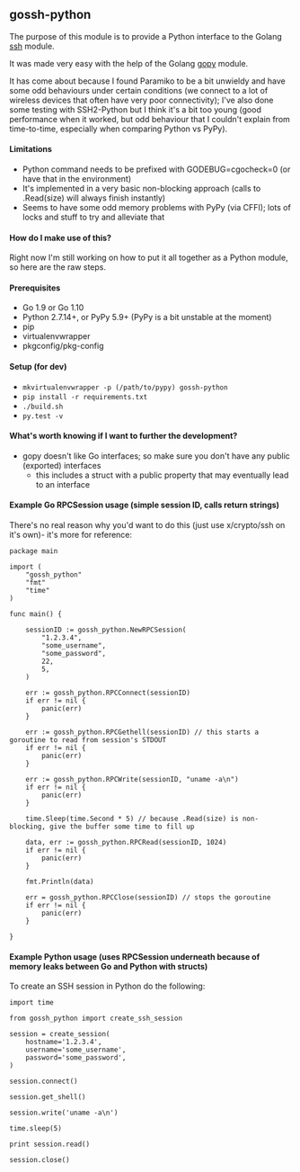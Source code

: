 ## gossh-python

The purpose of this module is to provide a Python interface to the Golang [ssh](https://golang.org/x/crypto/ssh) module.

It was made very easy with the help of the Golang [gopy](https://github.com/go-python/gopy) module.

It has come about because I found Paramiko to be a bit unwieldy and have some odd behaviours under certain conditions (we connect to a lot of wireless devices that often have very poor connectivity); I've also done some testing with SSH2-Python but I think it's a bit too young (good performance when it worked, but odd behaviour that I couldn't explain from time-to-time, especially when comparing Python vs PyPy).

#### Limitations

* Python command needs to be prefixed with GODEBUG=cgocheck=0 (or have that in the environment)
* It's implemented in a very basic non-blocking approach (calls to .Read(size) will always finish instantly)
* Seems to have some odd memory problems with PyPy (via CFFI); lots of locks and stuff to try and alleviate that

#### How do I make use of this?

Right now I'm still working on how to put it all together as a Python module, so here are the raw steps.

#### Prerequisites

* Go 1.9 or Go 1.10
* Python 2.7.14+, or PyPy 5.9+ (PyPy is a bit unstable at the moment)
* pip
* virtualenvwrapper
* pkgconfig/pkg-config

#### Setup (for dev)

* ```mkvirtualenvwrapper -p (/path/to/pypy) gossh-python``` 
* ```pip install -r requirements.txt```
* ```./build.sh```
* ```py.test -v```

#### What's worth knowing if I want to further the development?

* gopy doesn't like Go interfaces; so make sure you don't have any public (exported) interfaces
    * this includes a struct with a public property that may eventually lead to an interface

#### Example Go RPCSession usage (simple session ID, calls return strings)

There's no real reason why you'd want to do this (just use x/crypto/ssh on it's own)- it's more for reference:

```
package main

import (
	"gossh_python"
	"fmt"
    "time"
)

func main() {

	sessionID := gossh_python.NewRPCSession(
		"1.2.3.4",
		"some_username",
        "some_password",
        22,
		5,
	)

	err := gossh_python.RPCConnect(sessionID)
	if err != nil {
		panic(err)
	}

	err := gossh_python.RPCGethell(sessionID) // this starts a goroutine to read from session's STDOUT
	if err != nil {
		panic(err)
	}

	err := gossh_python.RPCWrite(sessionID, "uname -a\n")
	if err != nil {
		panic(err)
	}

    time.Sleep(time.Second * 5) // because .Read(size) is non-blocking, give the buffer some time to fill up

	data, err := gossh_python.RPCRead(sessionID, 1024)
    if err != nil {
        panic(err)
    }

    fmt.Println(data)

	err = gossh_python.RPCClose(sessionID) // stops the goroutine
	if err != nil {
		panic(err)
	}

}
```

#### Example Python usage (uses RPCSession underneath because of memory leaks between Go and Python with structs)

To create an SSH session in Python do the following:

```
import time

from gossh_python import create_ssh_session

session = create_session(
    hostname='1.2.3.4',
    username='some_username',
    password='some_password',
)

session.connect()

session.get_shell()

session.write('uname -a\n')

time.sleep(5)

print session.read()

session.close()
```
 